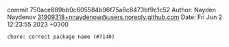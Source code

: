 commit 750ace889bb0c605584b96f75a6c8473bf9c1c52
Author: Nayden Naydenov <31909318+nnaydenow@users.noreply.github.com>
Date:   Fri Jun 2 12:23:55 2023 +0300

    chore: correct package name (#7140)
